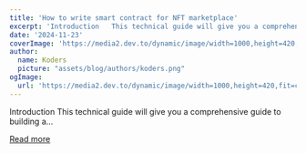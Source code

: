 ```yaml
---
title: 'How to write smart contract for NFT marketplace'
excerpt: 'Introduction   This technical guide will give you a comprehensive guide to building a...'
date: '2024-11-23'
coverImage: 'https://media2.dev.to/dynamic/image/width=1000,height=420,fit=cover,gravity=auto,format=auto/https%3A%2F%2Fdev-to-uploads.s3.amazonaws.com%2Fuploads%2Farticles%2F2nqbbwbocbcyh16nwhwx.png'
author:
  name: Koders
  picture: "assets/blog/authors/koders.png"
ogImage:
  url: 'https://media2.dev.to/dynamic/image/width=1000,height=420,fit=cover,gravity=auto,format=auto/https%3A%2F%2Fdev-to-uploads.s3.amazonaws.com%2Fuploads%2Farticles%2F2nqbbwbocbcyh16nwhwx.png'
---
```


Introduction   This technical guide will give you a comprehensive guide to building a...

[Read more](https://dev.to/marksantiago02/how-to-write-smart-contract-for-nft-marketplace-5mg)
